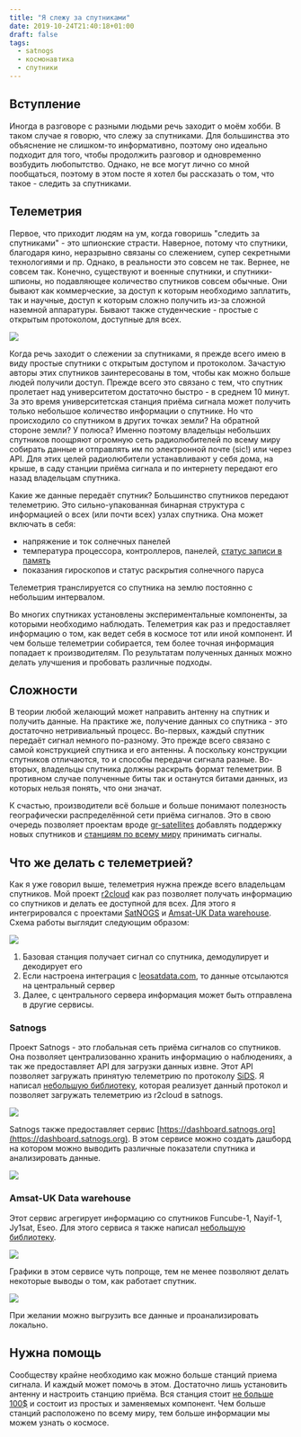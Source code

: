 ```yaml
---
title: "Я слежу за спутниками"
date: 2019-10-24T21:40:18+01:00
draft: false
tags:
  - satnogs
  - космонавтика
  - спутники
---
```


## Вступление

Иногда в разговоре с разными людьми речь заходит о моём хобби. В таком случае я говорю, что слежу за спутниками. Для большинства это объяснение не слишком-то информативно, поэтому оно идеально подходит для того, чтобы продолжить разговор и одновременно возбудить любопытство. Однако, не все могут лично со мной пообщаться, поэтому в этом посте я хотел бы рассказать о том, что такое - следить за спутниками. 

## Телеметрия

Первое, что приходит людям на ум, когда говоришь "следить за спутниками" - это шпионские страсти. Наверное, потому что спутники, благодаря кино, неразрывно связаны со слежением, супер секретными технологиями и пр. Однако, в реальности это совсем не так. Вернее, не совсем так. Конечно, существуют и военные спутники, и спутники-шпионы, но подавляющее количество спутников совсем обычные. Они бывают как коммерческие, за доступ к которым необходимо заплатить, так и научные, доступ к которым сложно получить из-за сложной наземной аппаратуры. Бывают также студенческие - простые с открытым протоколом, доступные для всех.

![](img/telemetry.png)

Когда речь заходит о слежении за спутниками, я прежде всего имею в виду простые спутники с открытым доступом и протоколом. Зачастую авторы этих спутников заинтересованы в том, чтобы как можно больше людей получили доступ. Прежде всего это связано с тем, что спутник пролетает над университетом достаточно быстро - в среднем 10 минут. За это время университетская станция приёма сигнала может получить только небольшое количество информации о спутнике. Но что происходило со спутником в других точках земли? На обратной стороне земли? У полюса? Именно поэтому владельцы небольших спутников поощряют огромную сеть радиолюбителей по всему миру собирать данные и отправлять им по электронной почте (sic!) или через API. Для этих целей радиолюбители устанавливают у себя дома, на крыше, в саду станции приёма сигнала и по интернету передают его назад владельцам спутника.

Какие же данные передаёт спутник? Большинство спутников передают телеметрию. Это сильно-упакованная бинарная структура с информацией о всех (или почти всех) узлах спутника. Она может включать в себя:

 * напряжение и ток солнечных панелей
 * температура процессора, контроллеров, панелей, [статус записи в память](https://github.com/dernasherbrezon/jradio/blob/master/src/main/java/ru/r2cloud/jradio/eseo/Type1.java#L124)
 * показания гироскопов и статус раскрытия солнечного паруса

Телеметрия транслируется со спутника на землю постоянно с небольшим интервалом.

Во многих спутниках установлены экспериментальные компоненты, за которыми необходимо наблюдать. Телеметрия как раз и предоставляет информацию о том, как ведет себя в космосе тот или иной компонент. И чем больше телеметрии собирается, тем более точная информация попадает к производителям. По результатам полученных данных можно делать улучшения и пробовать различные подходы. 

## Сложности

В теории любой желающий может направить антенну на спутник и получить данные. На практике же, получение данных со спутника - это достаточно нетривиальный процесс. Во-первых, каждый спутник передаёт сигнал немного по-разному. Это прежде всего связано с самой конструкцией спутника и его антенны. А поскольку конструкции спутников отличаются, то и способы передачи сигнала разные. Во-вторых, владельцы спутника должны раскрыть формат телеметрии. В противном случае полученные биты так и останутся битами данных, из которых нельзя понять, что они значат.

К счастью, производители всё больше и больше понимают полезность географически распределённой сети приёма сигналов. Это в свою очередь позволяет проектам вроде [gr-satellites](https://github.com/daniestevez/gr-satellites) добавлять поддержку новых спутников и [станциям по всему миру](https://satnogs.org) принимать сигналы.

## Что же делать с телеметрией?

Как я уже говорил выше, телеметрия нужна прежде всего владельцам спутников. Мой проект [r2cloud](https://github.com/dernasherbrezon/r2cloud) как раз позволяет получать информацию со спутников и делать ее доступной для всех. Для этого я интегрировался с проектами [SatNOGS](https://satnogs.org) и [Amsat-UK Data warehouse](http://data.amsat-uk.org/missions). Схема работы выглядит следующим образом:

![](img/diagram.png)

1. Базовая станция получает сигнал со спутника, демодулирует и декодирует его
2. Если настроена интеграция с [leosatdata.com](https://leosatdata.com), то данные отсылаются на центральный сервер
3. Далее, с центрального сервера информация может быть отправлена в другие сервисы.

### Satnogs

Проект Satnogs - это глобальная сеть приёма сигналов со спутников. Она позволяет централизованно хранить информацию о наблюдениях, а так же предоставляет API для загрузки данных извне. Этот API позволяет загружать принятую телеметрию по протоколу [SiDS](http://www.pe0sat.vgnet.nl/decoding/tlm-decoding-software/sids/). Я написал [небольшую библиотеку](https://github.com/dernasherbrezon/sids), которая реализует данный протокол и позволяет загружать телеметрию из r2cloud в satnogs.

![](img/satnogsTelemetryAPI.png)

Satnogs также предоставляет сервис [https://dashboard.satnogs.org](https://dashboard.satnogs.org). В этом сервисе можно создать дашборд на котором можно выводить различные показатели спутника и анализировать данные.

![](img/satnogsDashboard.png)


### Amsat-UK Data warehouse

Этот сервис агрегирует информацию со спутников Funcube-1, Nayif-1, Jy1sat, Eseo. Для этого сервиса я также написал [небольшую библиотеку](https://github.com/dernasherbrezon/fcdwClient).

![](img/fcdw.png)

Графики в этом сервисе чуть попроще, тем не менее позволяют делать некоторые выводы о том, как работает спутник.

![](img/fcdwGraphs.png)

При желании можно выгрузить все данные и проанализировать локально.

## Нужна помощь

Сообществу крайне необходимо как можно больше станций приема сигнала. И каждый может помочь в этом. Достаточно лишь установить антенну и настроить станцию приёма. Вся станция стоит [не больше 100$](https://github.com/dernasherbrezon/r2cloud/wiki/Bill-of-materials) и состоит из простых и заменяемых компонент. Чем больше станций расположено по всему миру, тем больше информации мы можем узнать о космосе.

